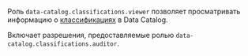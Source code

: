 Роль `data-catalog.classifications.viewer` позволяет просматривать информацию о [классификациях](../../../metadata-hub/concepts/data-catalog.md#classifications-and-tags) в Data Catalog.

Включает разрешения, предоставляемые ролью `data-catalog.classifications.auditor`.

